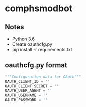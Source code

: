 # comphsmodbot

## Notes
* Python 3.6
* Create oauthcfg.py
* pip install -r requirements.txt

## oauthcfg.py format
```python
"""Configuration data for OAuth"""
OAUTH_CLIENT_ID = ''
OAUTH_CLIENT_SECRET = ''
OAUTH_USER_AGENT = ''
OAUTH_USERNAME = ''
OAUTH_PASSWORD = ''
```
